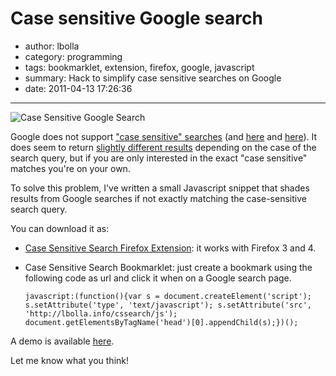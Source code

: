 # Case sensitive Google search

- author: lbolla
- category: programming
- tags: bookmarklet, extension, firefox, google, javascript
- summary: Hack to simplify case sensitive searches on Google
- date: 2011-04-13 17:26:36

----------------

![Case Sensitive Google Search][1]

Google does not support ["case sensitive" searches][2] (and [here][3] and
[here][4]). It does seem to return [slightly different results][5] depending on
the case of the search query, but if you are only interested in the exact "case
sensitive" matches you're on your own.

To solve this problem, I've written a small Javascript snippet that shades
results from Google searches if not exactly matching the case-sensitive search
query.

You can download it as: 

  * [Case Sensitive Search Firefox Extension][6]: it works with Firefox 3 and 4.
  * Case Sensitive Search Bookmarklet: just create a bookmark using the
    following code as url and click it when on a Google search page.

        javascript:(function(){var s = document.createElement('script'); s.setAttribute('type', 'text/javascript'); s.setAttribute('src', 'http://lbolla.info/cssearch/js'); document.getElementsByTagName('head')[0].appendChild(s);})();

A demo is available [here][7].

Let me know what you think!

   [1]: /blog/img/Screen-shot-2011-04-13-at-15.27.29-300x252.png (Case Sensitive Google Search)
   [2]: http://www.google.com/support/websearch/bin/answer.py?hl=en&answer=134479
   [3]: http://www.google.com/support/forum/p/Web+Search/thread?tid=282a99b488daa33f&hl=en
   [4]: http://www.google.com/support/forum/p/Web%20Search/thread?tid=654360f674f696e7&hl=en
   [5]: http://www.labnol.org/internet/search/case-sensitive-google-search/6279/
   [6]: https://github.com/lbolla/junk/raw/master/cssearch/bin/cssearch.xpi
   [7]: /junk/case_sensitive_search/

